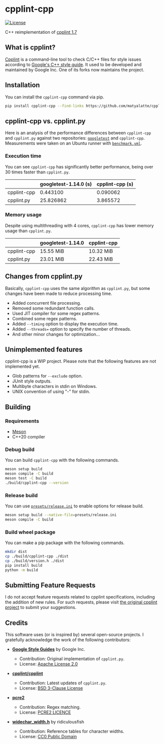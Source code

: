 # cpplint-cpp

[![License](https://img.shields.io/badge/License-BSD_3--Clause-green.svg)](https://opensource.org/licenses/BSD-3-Clause)

C++ reimplementation of [cpplint 1.7](https://github.com/cpplint/cpplint/tree/ab7335bcc734f6d21226631060888bfb77bbc9d7)

## What is cpplint?

[Cpplint](https://github.com/cpplint/cpplint) is a command-line tool to check C/C++ files for style issues according to [Google's C++ style guide](http://google.github.io/styleguide/cppguide.html).
It used to be developed and maintained by Google Inc. One of its forks now maintains the project.

## Installation

You can install the `cpplint-cpp` command via pip.

```sh
pip install cpplint-cpp --find-links https://github.com/matyalatte/cpplint-cpp/releases/latest
```

## cpplint-cpp vs. cpplint.py

Here is an analysis of the performance differences between `cpplint-cpp` and `cpplint.py` against two repositories:
[`googletest`](https://github.com/google/googletest) and `cpplint-cpp`.
Measurements were taken on an Ubuntu runner with [`benchmark.yml`](.github/workflows/benchmark.yml).

### Execution time

You can see `cpplint-cpp` has significantly better performance, being over 30 times faster than `cpplint.py`.

|             | googletest-1.14.0 (s) | cpplint-cpp (s) |
| ----------- | --------------------- | --------------- |
| cpplint-cpp | 0.443100              | 0.090062        |
| cpplint.py  | 25.826862             | 3.865572        |

### Memory usage

Despite using multithreading with 4 cores, `cpplint-cpp` has lower memory usage than `cpplint.py`.

|             | googletest-1.14.0 | cpplint-cpp |
| ----------- | ----------------- | ----------- |
| cpplint-cpp | 15.55 MiB         | 10.32 MiB   |
| cpplint.py  | 23.01 MiB         | 22.43 MiB   |

## Changes from cpplint.py

Basically, `cpplint-cpp` uses the same algorithm as `cpplint.py`, but some changes have been made to reduce processing time.

- Added concurrent file processing.
- Removed some redundant function calls.
- Used JIT compiler for some regex patterns.
- Combined some regex patterns.
- Added `--timing` option to display the execution time.
- Added `--threads=` option to specify the number of threads.
- And other minor changes for optimization...

## Unimplemented features

cpplint-cpp is a WIP project. Please note that the following features are not implemented yet.

- Glob patterns for `--exclude` option.
- JUnit style outputs.
- Multibyte characters in stdin on Windows.
- UNIX convention of using "-" for stdin.

## Building

### Requirements

- [Meson](https://github.com/mesonbuild/meson)
- C++20 compiler

### Debug build

You can build `cpplint-cpp` with the following commands.

```sh
meson setup build
meson compile -C build
meson test -C build
./build/cpplint-cpp --version
```

### Release build

You can use [`presets/release.ini`](./presets/release.ini) to enable options for release build.

```sh
meson setup build --native-file=presets/release.ini
meson compile -C build
```

### Build wheel package

You can make a pip package with the following commands.

```sh
mkdir dist
cp ./build/cpplint-cpp ./dist
cp ./build/version.h ./dist
pip install build
python -m build
```

## Submitting Feature Requests

I do not accept feature requests related to cpplint specifications, including the addition of new rules.
For such requests, please visit [the original cpplint project](https://github.com/cpplint/cpplint/issues) to submit your suggestions.

## Credits

This software uses (or is inspired by) several open-source projects. I gratefully acknowledge the work of the following contributors:

- **[Google Style Guides](https://github.com/google/styleguide)** by Google Inc.
  - Contribution: Original implementation of `cpplint.py`.
  - License: [Apache License 2.0](https://github.com/google/styleguide/blob/gh-pages/LICENSE)

- **[cpplint/cpplint](https://github.com/cpplint/cpplint)**
  - Contribution: Latest updates of `cpplint.py`.
  - License: [BSD 3-Clause License](https://github.com/cpplint/cpplint/blob/master/LICENSE)

- **[pcre2](https://github.com/PCRE2Project/pcre2)**
  - Contribution: Regex matching.
  - License: [PCRE2 LICENCE](https://github.com/PCRE2Project/pcre2/blob/master/LICENCE)

- **[widechar_width.h](https://github.com/ridiculousfish/widecharwidth/blob/master/widechar_width.h)** by ridiculousfish
  - Contribution: Reference tables for character widths.
  - License: [CC0 Public Domain](https://github.com/ridiculousfish/widecharwidth/blob/master/LICENSE)
